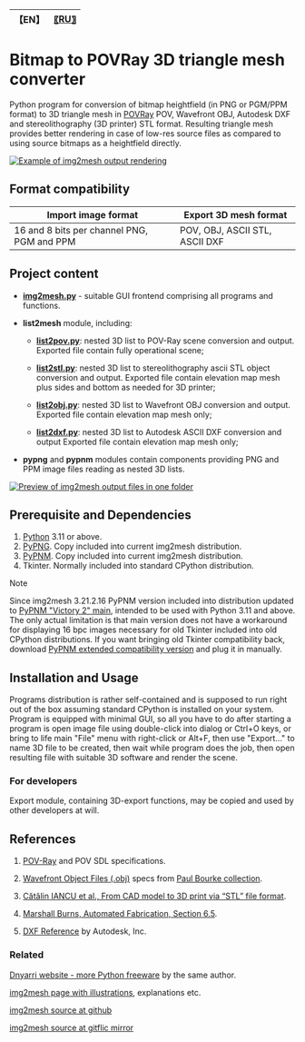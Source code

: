 
| 【EN】 | [〖RU〗](README.RU.md) |
| ---- | ---- |

# Bitmap to POVRay 3D triangle mesh converter

Python program for conversion of bitmap heightfield (in PNG or PGM/PPM format) to 3D triangle mesh in [POVRay](https://www.povray.org/) POV, Wavefront OBJ, Autodesk DXF and stereolithography (3D printer) STL format. Resulting triangle mesh provides better rendering in case of low-res source files as compared to using source bitmaps as a heightfield directly.  

[![Example of img2mesh output rendering](https://dnyarri.github.io/imgmesh/640/img2mesh.png "Example of img2mesh output rendering")](https://dnyarri.github.io/img2mesh.html)

## Format compatibility

| Import image format | Export 3D mesh format |
| ------ | ------ |
| 16 and 8 bits per channel PNG, PGM and PPM  | POV, OBJ, ASCII STL, ASCII DXF |

## Project content

- [**img2mesh.py**](https://github.com/Dnyarri/img2mesh/blob/main/img2mesh.py) - suitable GUI frontend comprising all programs and functions.

- **list2mesh** module, including:

  - [**list2pov.py**](https://github.com/Dnyarri/img2mesh/blob/main/export/list2pov.py): nested 3D list to POV-Ray scene conversion and output. Exported file contain fully operational scene;

  - [**list2stl.py**](https://github.com/Dnyarri/img2mesh/blob/main/export/list2stl.py): nested 3D list to stereolithography ascii STL object conversion and output. Exported file contain elevation map mesh plus sides and bottom as needed for 3D printer;

  - [**list2obj.py**](https://github.com/Dnyarri/img2mesh/blob/main/export/list2obj.py): nested 3D list to Wavefront OBJ conversion and output. Exported file contain elevation map mesh only;

  - [**list2dxf.py**](https://github.com/Dnyarri/img2mesh/blob/main/export/list2dxf.py): nested 3D list to Autodesk ASCII DXF conversion and output Exported file contain elevation map mesh only;

- **pypng** and **pypnm** modules contain components providing PNG and PPM image files reading as nested 3D lists.

[![Preview of img2mesh output files in one folder](https://dnyarri.github.io/imgmesh/printscreen.png "Preview of img2mesh output files in one folder")](https://dnyarri.github.io/img2mesh.html)

## Prerequisite and Dependencies

1. [Python](https://www.python.org/) 3.11 or above.
2. [PyPNG](https://gitlab.com/drj11/pypng). Copy included into current img2mesh distribution.
3. [PyPNM](https://pypi.org/project/PyPNM/). Copy included into current img2mesh distribution.
4. Tkinter. Normally included into standard CPython distribution.

> [!NOTE]
> Since img2mesh 3.21.2.16 PyPNM version included into distribution updated to [PyPNM "Victory 2" main](https://github.com/Dnyarri/PyPNM), intended to be used with Python 3.11 and above. The only actual limitation is that main version does not have a workaround for displaying 16 bpc images necessary for old Tkinter included into old CPython distributions. If you want bringing old Tkinter compatibility back, download [PyPNM extended compatibility version](https://github.com/Dnyarri/PyPNM/tree/py34) and plug it in manually.

## Installation and Usage

Programs distribution is rather self-contained and is supposed to run right out of the box assuming standard CPython is installed on your system. Program is equipped with minimal GUI, so all you have to do after starting a program is open image file using double-click into dialog or Ctrl+O keys, or bring to life main "File" menu with right-click or Alt+F, then use "Export..." to name 3D file to be created, then wait while program does the job, then open resulting file with suitable 3D software and render the scene.

### For developers

Export module, containing 3D-export functions, may be copied and used by other developers at will.

## References

1. [POV-Ray](https://www.povray.org/) and POV SDL specifications.

2. [Wavefront Object Files (.obj)](https://paulbourke.net/dataformats/obj/obj_spec.pdf) specs from [Paul Bourke collection](https://paulbourke.net/dataformats/).

3. [Cătălin IANCU et al., From CAD model to 3D print via “STL” file format](https://www.utgjiu.ro/rev_mec/mecanica/pdf/2010-01/13_Catalin%20Iancu.pdf).

4. [Marshall Burns, Automated Fabrication, Section 6.5](https://www.fabbers.com/tech/STL_Format).

5. [DXF Reference](https://images.autodesk.com/adsk/files/autocad_2012_pdf_dxf-reference_enu.pdf) by Autodesk, Inc.

### Related

[Dnyarri website - more Python freeware](https://dnyarri.github.io) by the same author.

[img2mesh page with illustrations](https://dnyarri.github.io/img2mesh.html), explanations etc.

[img2mesh source at github](https://github.com/Dnyarri/img2mesh)

[img2mesh source at gitflic mirror](https://gitflic.ru/project/dnyarri/img2mesh)
